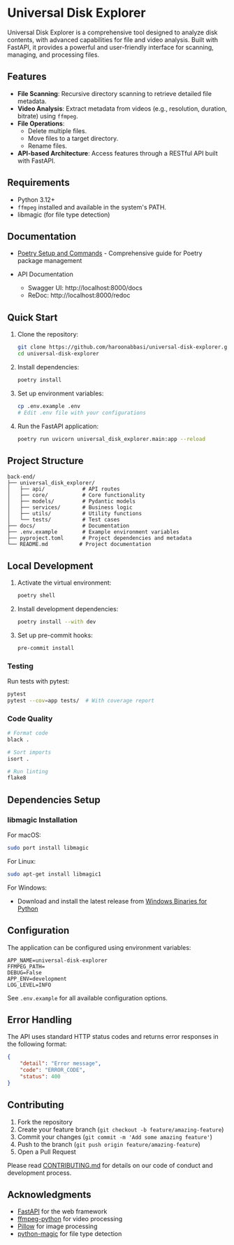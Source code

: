 # Universal Disk Explorer

Universal Disk Explorer is a comprehensive tool designed to analyze disk contents, with advanced capabilities for file and video analysis. Built with FastAPI, it provides a powerful and user-friendly interface for scanning, managing, and processing files.

## Features

- **File Scanning**: Recursive directory scanning to retrieve detailed file metadata.
- **Video Analysis**: Extract metadata from videos (e.g., resolution, duration, bitrate) using `ffmpeg`.
- **File Operations**:
  - Delete multiple files.
  - Move files to a target directory.
  - Rename files.
- **API-based Architecture**: Access features through a RESTful API built with FastAPI.

## Requirements

- Python 3.12+
- `ffmpeg` installed and available in the system's PATH.
- libmagic (for file type detection)

## Documentation

- [Poetry Setup and Commands](docs/poetry_guide.md) - Comprehensive guide for Poetry package management

- API Documentation
   - Swagger UI: http://localhost:8000/docs
   - ReDoc: http://localhost:8000/redoc

## Quick Start

1. Clone the repository:
   ```bash
   git clone https://github.com/haroonabbasi/universal-disk-explorer.git
   cd universal-disk-explorer
   ```

2. Install dependencies:
   ```bash
   poetry install
   ```

3. Set up environment variables:
   ```bash
   cp .env.example .env
   # Edit .env file with your configurations
   ```

4. Run the FastAPI application:
   ```bash
   poetry run uvicorn universal_disk_explorer.main:app --reload
   ```


## Project Structure

```
back-end/
├── universal_disk_explorer/
│   ├── api/            # API routes
│   ├── core/           # Core functionality
│   ├── models/         # Pydantic models
│   ├── services/       # Business logic
│   ├── utils/          # Utility functions
│   └── tests/          # Test cases
├── docs/               # Documentation
├── .env.example        # Example environment variables
├── pyproject.toml      # Project dependencies and metadata
└── README.md          # Project documentation
```

## Local Development

1. Activate the virtual environment:
   ```bash
   poetry shell
   ```

2. Install development dependencies:
   ```bash
   poetry install --with dev
   ```

3. Set up pre-commit hooks:
   ```bash
   pre-commit install
   ```

### Testing

Run tests with pytest:
```bash
pytest
pytest --cov=app tests/  # With coverage report
```

### Code Quality

```bash
# Format code
black .

# Sort imports
isort .

# Run linting
flake8
```

## Dependencies Setup

### libmagic Installation

For macOS:
```bash
sudo port install libmagic
```

For Linux:
```bash
sudo apt-get install libmagic1
```

For Windows:
- Download and install the latest release from [Windows Binaries for Python](https://sourceforge.net/projects/gnuwin32/files/file/)

## Configuration

The application can be configured using environment variables:

```env
APP_NAME=universal-disk-explorer
FFMPEG_PATH=
DEBUG=False
APP_ENV=development
LOG_LEVEL=INFO
```

See `.env.example` for all available configuration options.

## Error Handling

The API uses standard HTTP status codes and returns error responses in the following format:

```json
{
    "detail": "Error message",
    "code": "ERROR_CODE",
    "status": 400
}
```

## Contributing

1. Fork the repository
2. Create your feature branch (`git checkout -b feature/amazing-feature`)
3. Commit your changes (`git commit -m 'Add some amazing feature'`)
4. Push to the branch (`git push origin feature/amazing-feature`)
5. Open a Pull Request

Please read [CONTRIBUTING.md](CONTRIBUTING.md) for details on our code of conduct and development process.


## Acknowledgments

- [FastAPI](https://fastapi.tiangolo.com/) for the web framework
- [ffmpeg-python](https://github.com/kkroening/ffmpeg-python) for video processing
- [Pillow](https://python-pillow.org/) for image processing
- [python-magic](https://github.com/ahupp/python-magic) for file type detection